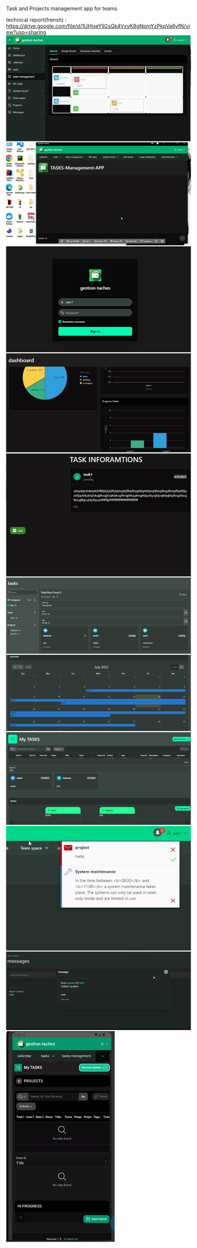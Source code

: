 Task and Projects management app for teams

technical report(frensh) : https://drive.google.com/file/d/1UHjxeY92sQk4VxvK8gNpmYzPkpVa8yfN/view?usp=sharing
![Alt text](image-10.png)
![Alt text](image-7.png)
![Alt text](image-3.png)
![Alt text](image-8.png)
![Alt text](image-9.png)
![Alt text](image.png)
![Alt text](image-1.png)
![Alt text](image-2.png)
![Alt text](image-4.png)
![Alt text](image-5.png)
![Alt text](image-6.png)

